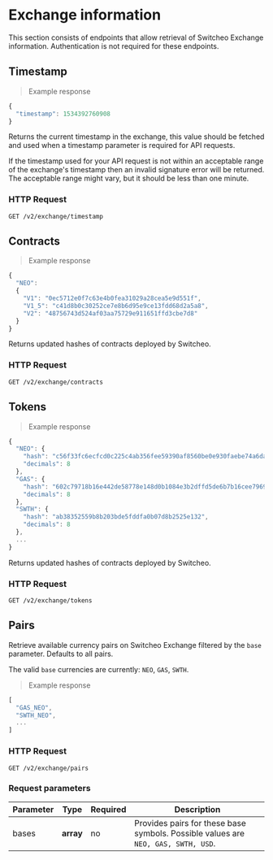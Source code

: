 # Exchange information

This section consists of endpoints that allow retrieval of Switcheo Exchange information.
Authentication is not required for these endpoints.

## Timestamp

> Example response

```js
{
  "timestamp": 1534392760908
}
```

Returns the current timestamp in the exchange, this value should be fetched and used when a
timestamp parameter is required for API requests.

If the timestamp used for your API request is not within an acceptable range of the exchange's timestamp then an invalid signature error will be returned. The acceptable range might vary, but it should be less than one minute.

### HTTP Request

`GET /v2/exchange/timestamp`

## Contracts

> Example response

```js
{
  "NEO":
  {
    "V1": "0ec5712e0f7c63e4b0fea31029a28cea5e9d551f",
    "V1_5": "c41d8b0c30252ce7e8b6d95e9ce13fdd68d2a5a8",
    "V2": "48756743d524af03aa75729e911651ffd3cbe7d8"
  }
}

```

Returns updated hashes of contracts deployed by Switcheo.

### HTTP Request

`GET /v2/exchange/contracts`

## Tokens

> Example response

```js
{
  "NEO": {
    "hash": "c56f33fc6ecfcd0c225c4ab356fee59390af8560be0e930faebe74a6daff7c9b",
    "decimals": 8
  },
  "GAS": {
    "hash": "602c79718b16e442de58778e148d0b1084e3b2dffd5de6b7b16cee7969282de7",
    "decimals": 8
  },
  "SWTH": {
    "hash": "ab38352559b8b203bde5fddfa0b07d8b2525e132",
    "decimals": 8
  },
  ...
}
```

Returns updated hashes of contracts deployed by Switcheo.

### HTTP Request

`GET /v2/exchange/tokens`


## Pairs

Retrieve available currency pairs on Switcheo Exchange filtered by the `base` parameter. Defaults to all pairs.

The valid `base` currencies are currently: `NEO`, `GAS`, `SWTH`.


> Example response

```js
[
  "GAS_NEO",
  "SWTH_NEO",
  ...
]

```

### HTTP Request

`GET /v2/exchange/pairs`

### Request parameters

 Parameter      | Type      | Required  | Description
--------------- | --------- | --------- | -----------
 bases          | **array** | no | Provides pairs for these base symbols. Possible values are `NEO, GAS, SWTH, USD`.
